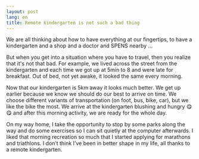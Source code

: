 ```yaml
---
layout: post
lang: en
title: Remote kindergarten is not such a bad thing
---
```


We are all thinking about how to have everything at our fingertips, to have a
kindergarten and a shop and a doctor and SPENS nearby ...

But when you get into a situation where you have to travel, then you realize
that it&#39;s not that bad. For example, we lived across the street from the
kindergarten and each time we got up at 5min to 8 and were late for breakfast.
Out of bed, not yet awake, it looked the same every morning.

Now that our kindergarten is 5km away it looks much better. We get up earlier
because we know we should do our best to arrive on time. We choose different
variants of transportation (on foot, bus, bike, car), but we like the bike the
most. We arrive at the kindergarten blushing and hungry 😋 😋 and after this
morning activity, we are ready for the whole day.

On my way home, I take the opportunity to stop by some parks along the way and
do some exercises so I can sit quietly at the computer afterwards. I liked that
morning recreation so much that I started applying for marathons and triathlons.
I don’t think I’ve been in better shape in my life, all thanks to a remote
kindergarten.
